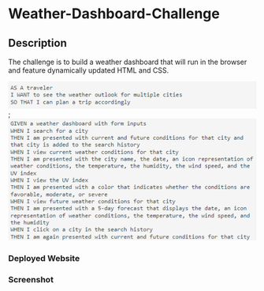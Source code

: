 # Weather-Dashboard-Challenge

## Description 
The challenge is to build a weather dashboard that will run in the browser and feature dynamically updated HTML and CSS.

![screenshot](./assets/images/Weather-Dashboard-Challenege-Description-1.png);
![screenshot](./assets/images/Weather-Dashboard-Challenege-Description-2.png)

### Deployed Website

### Screenshot